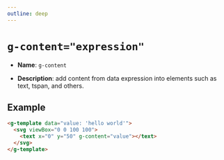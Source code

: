 ```yaml
---
outline: deep
---
```


# `g-content="expression"`

- **Name**:  `g-content`

- **Description**: add content from data expression into elements such as text, tspan, and others.

## Example

```html
<g-template data="value: 'hello world'">
  <svg viewBox="0 0 100 100">
    <text x="0" y="50" g-content="value"></text>
  </svg>
</g-template>
```

<g-template data="value: 'hello world'">
  <svg viewBox="0 0 100 100">
    <text x="0" y="50" g-content="value"></text>
  </svg>
</g-template>
